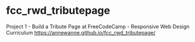 # fcc_rwd_tributepage
Project 1 - Build a Tribute Page at FreeCodeCamp - Responsive Web Design Curriculum
https://annewanne.github.io/fcc_rwd_tributepage/
